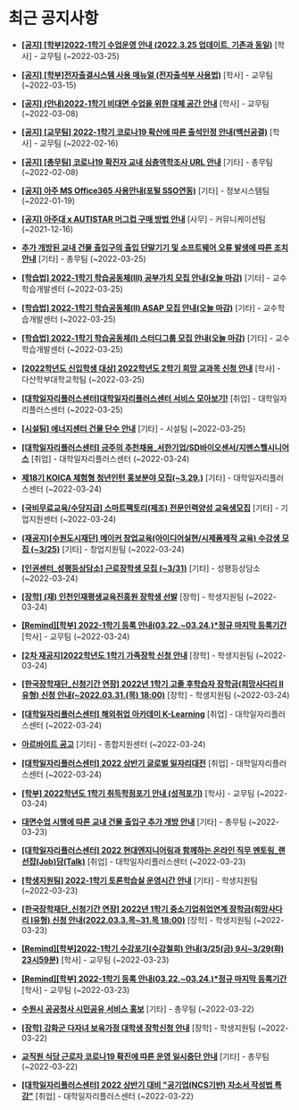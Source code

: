# 최근 공지사항

* **[[공지] [학부]2022-1학기 수업운영 안내 (2022.3.25 업데이트, 기존과 동일)](http://ajou.ac.kr/kr/ajou/notice.do?mode=view&amp;articleNo=193066&amp;article.offset=0&amp;articleLimit=30)**
 [학사] - 교무팀 (~2022-03-25)

* **[[공지] [학부]전자출결시스템 사용 매뉴얼 (전자출석부 사용법)](http://ajou.ac.kr/kr/ajou/notice.do?mode=view&amp;articleNo=192571&amp;article.offset=0&amp;articleLimit=30)**
 [학사] - 교무팀 (~2022-03-15)

* **[[공지] (안내)2022-1학기 비대면 수업을 위한 대체 공간 안내](http://ajou.ac.kr/kr/ajou/notice.do?mode=view&amp;articleNo=181898&amp;article.offset=0&amp;articleLimit=30)**
 [학사] - 교무팀 (~2022-03-08)

* **[[공지] [교무팀] 2022-1학기 코로나19 확산에 따른 출석인정 안내(백신공결)](http://ajou.ac.kr/kr/ajou/notice.do?mode=view&amp;articleNo=180913&amp;article.offset=0&amp;articleLimit=30)**
 [학사] - 교무팀 (~2022-02-16)

* **[[공지] [총무팀] 코로나19 확진자 교내 심층역학조사 URL 안내](http://ajou.ac.kr/kr/ajou/notice.do?mode=view&amp;articleNo=180493&amp;article.offset=0&amp;articleLimit=30)**
 [기타] - 총무팀 (~2022-02-08)

* **[[공지] 아주 MS Office365 사용안내(포털 SSO연동)](http://ajou.ac.kr/kr/ajou/notice.do?mode=view&amp;articleNo=179802&amp;article.offset=0&amp;articleLimit=30)**
 [기타] - 정보시스템팀 (~2022-01-19)

* **[[공지] 아주대 x AUTISTAR 머그컵 구매 방법 안내](http://ajou.ac.kr/kr/ajou/notice.do?mode=view&amp;articleNo=147976&amp;article.offset=0&amp;articleLimit=30)**
 [사무] - 커뮤니케이션팀 (~2021-12-16)

* **[추가 개방된 교내 건물 출입구의 출입 단말기기 및 소프트웨어 오류 발생에 따른 조치 안내](http://ajou.ac.kr/kr/ajou/notice.do?mode=view&amp;articleNo=193094&amp;article.offset=0&amp;articleLimit=30)**
 [기타] - 총무팀 (~2022-03-25)

* **[[학습법] 2022-1학기 학습공동체(III) 공부가치 모집 안내(오늘 마감)](http://ajou.ac.kr/kr/ajou/notice.do?mode=view&amp;articleNo=193085&amp;article.offset=0&amp;articleLimit=30)**
 [기타] - 교수학습개발센터 (~2022-03-25)

* **[[학습법] 2022-1학기 학습공동체(II) ASAP 모집 안내(오늘 마감)](http://ajou.ac.kr/kr/ajou/notice.do?mode=view&amp;articleNo=193084&amp;article.offset=0&amp;articleLimit=30)**
 [기타] - 교수학습개발센터 (~2022-03-25)

* **[[학습법] 2022-1학기 학습공동체(I) 스터디그룹 모집 안내(오늘 마감)](http://ajou.ac.kr/kr/ajou/notice.do?mode=view&amp;articleNo=193082&amp;article.offset=0&amp;articleLimit=30)**
 [기타] - 교수학습개발센터 (~2022-03-25)

* **[[2022학년도 신입학생 대상] 2022학년도 2학기 희망 교과목 신청 안내](http://ajou.ac.kr/kr/ajou/notice.do?mode=view&amp;articleNo=193081&amp;article.offset=0&amp;articleLimit=30)**
 [학사] - 다산학부대학교학팀 (~2022-03-25)

* **[[대학일자리플러스센터]대학일자리플러스센터 서비스 모아보기!](http://ajou.ac.kr/kr/ajou/notice.do?mode=view&amp;articleNo=193072&amp;article.offset=0&amp;articleLimit=30)**
 [취업] - 대학일자리플러스센터 (~2022-03-25)

* **[[시설팀] 에너지센터 건물 단수 안내](http://ajou.ac.kr/kr/ajou/notice.do?mode=view&amp;articleNo=193070&amp;article.offset=0&amp;articleLimit=30)**
 [기타] - 시설팀 (~2022-03-25)

* **[[대학일자리플러스센터] 금주의 추천채용_서한기업/SD바이오센서/지멘스헬시니어스](http://ajou.ac.kr/kr/ajou/notice.do?mode=view&amp;articleNo=193065&amp;article.offset=0&amp;articleLimit=30)**
 [취업] - 대학일자리플러스센터 (~2022-03-24)

* **[제18기 KOICA 체험형 청년인턴 홍보분야 모집(~3.29.)](http://ajou.ac.kr/kr/ajou/notice.do?mode=view&amp;articleNo=193064&amp;article.offset=0&amp;articleLimit=30)**
 [기타] - 대학일자리플러스센터 (~2022-03-24)

* **[[국비무료교육/수당지급] 스마트팩토리(제조) 전문인력양성 교육생모집](http://ajou.ac.kr/kr/ajou/notice.do?mode=view&amp;articleNo=193063&amp;article.offset=0&amp;articleLimit=30)**
 [기타] - 기업지원센터 (~2022-03-24)

* **[(재공지)[수원도시재단] 메이커 창업교육(아이디어실현/시제품제작 교육) 수강생 모집 (~3/25)](http://ajou.ac.kr/kr/ajou/notice.do?mode=view&amp;articleNo=193060&amp;article.offset=0&amp;articleLimit=30)**
 [기타] - 창업지원팀 (~2022-03-24)

* **[[인권센터_성평등상담소] 근로장학생 모집 (~3/31)](http://ajou.ac.kr/kr/ajou/notice.do?mode=view&amp;articleNo=193043&amp;article.offset=0&amp;articleLimit=30)**
 [기타] - 성평등상담소 (~2022-03-24)

* **[[장학] (재) 인천인재평생교육진흥원 장학생 선발](http://ajou.ac.kr/kr/ajou/notice.do?mode=view&amp;articleNo=193041&amp;article.offset=0&amp;articleLimit=30)**
 [장학] - 학생지원팀 (~2022-03-24)

* **[[Remind][학부] 2022-1학기 등록 안내(03.22.~03.24.)*정규 마지막 등록기간](http://ajou.ac.kr/kr/ajou/notice.do?mode=view&amp;articleNo=193026&amp;article.offset=0&amp;articleLimit=30)**
 [학사] - 교무팀 (~2022-03-24)

* **[[2차 재공지]2022학년도 1학기 가족장학 신청 안내](http://ajou.ac.kr/kr/ajou/notice.do?mode=view&amp;articleNo=193022&amp;article.offset=0&amp;articleLimit=30)**
 [장학] - 학생지원팀 (~2022-03-24)

* **[[한국장학재단_신청기간 연장] 2022년 1학기 고졸 후학습자 장학금(희망사다리 Ⅱ유형) 신청 안내(~2022.03.31.(목) 18:00)](http://ajou.ac.kr/kr/ajou/notice.do?mode=view&amp;articleNo=193021&amp;article.offset=0&amp;articleLimit=30)**
 [장학] - 학생지원팀 (~2022-03-24)

* **[[대학일자리플러스센터] 해외취업 아카데미 K-Learning](http://ajou.ac.kr/kr/ajou/notice.do?mode=view&amp;articleNo=193015&amp;article.offset=0&amp;articleLimit=30)**
 [취업] - 대학일자리플러스센터 (~2022-03-24)

* **[아르바이트 공고](http://ajou.ac.kr/kr/ajou/notice.do?mode=view&amp;articleNo=193014&amp;article.offset=0&amp;articleLimit=30)**
 [기타] - 종합지원센터 (~2022-03-24)

* **[[대학일자리플러스센터] 2022 상반기 글로벌 일자리대전](http://ajou.ac.kr/kr/ajou/notice.do?mode=view&amp;articleNo=193013&amp;article.offset=0&amp;articleLimit=30)**
 [취업] - 대학일자리플러스센터 (~2022-03-24)

* **[[학부] 2022학년도 1학기 취득학점포기 안내 (성적포기)](http://ajou.ac.kr/kr/ajou/notice.do?mode=view&amp;articleNo=193012&amp;article.offset=0&amp;articleLimit=30)**
 [학사] - 교무팀 (~2022-03-24)

* **[대면수업 시행에 따른 교내 건물 출입구 추가 개방 안내](http://ajou.ac.kr/kr/ajou/notice.do?mode=view&amp;articleNo=192995&amp;article.offset=0&amp;articleLimit=30)**
 [기타] - 총무팀 (~2022-03-23)

* **[[대학일자리플러스센터] 2022 현대엔지니어링과 함께하는 온라인 직무 멘토링_랜선잡(Job)담(Talk)](http://ajou.ac.kr/kr/ajou/notice.do?mode=view&amp;articleNo=192986&amp;article.offset=0&amp;articleLimit=30)**
 [취업] - 대학일자리플러스센터 (~2022-03-23)

* **[[학생지원팀] 2022-1학기 토론학습실 운영시간 안내](http://ajou.ac.kr/kr/ajou/notice.do?mode=view&amp;articleNo=192984&amp;article.offset=0&amp;articleLimit=30)**
 [기타] - 학생지원팀 (~2022-03-23)

* **[[한국장학재단_신청기간 연장] 2022년 1학기 중소기업취업연계 장학금(희망사다리 Ⅰ유형) 신청 안내(2022.03.3.목~31.목 18:00)](http://ajou.ac.kr/kr/ajou/notice.do?mode=view&amp;articleNo=192983&amp;article.offset=0&amp;articleLimit=30)**
 [장학] - 학생지원팀 (~2022-03-23)

* **[[Remind][학부]2022-1학기 수강포기(수강철회) 안내(3/25(금) 9시~3/29(화) 23시59분)](http://ajou.ac.kr/kr/ajou/notice.do?mode=view&amp;articleNo=192980&amp;article.offset=0&amp;articleLimit=30)**
 [학사] - 교무팀 (~2022-03-23)

* **[[Remind][학부] 2022-1학기 등록 안내(03.22.~03.24.)*정규 마지막 등록기간](http://ajou.ac.kr/kr/ajou/notice.do?mode=view&amp;articleNo=192968&amp;article.offset=0&amp;articleLimit=30)**
 [학사] - 교무팀 (~2022-03-23)

* **[수원시 공공청사 시민공유 서비스 홍보](http://ajou.ac.kr/kr/ajou/notice.do?mode=view&amp;articleNo=192961&amp;article.offset=0&amp;articleLimit=30)**
 [기타] - 총무팀 (~2022-03-22)

* **[[장학] 강화군 다자녀 보육가정 대학생 장학신청 안내](http://ajou.ac.kr/kr/ajou/notice.do?mode=view&amp;articleNo=192959&amp;article.offset=0&amp;articleLimit=30)**
 [장학] - 학생지원팀 (~2022-03-22)

* **[교직원 식당 근로자 코로나19 확진에 따른 운영 일시중단 안내](http://ajou.ac.kr/kr/ajou/notice.do?mode=view&amp;articleNo=192956&amp;article.offset=0&amp;articleLimit=30)**
 [기타] - 총무팀 (~2022-03-22)

* **[[대학일자리플러스센터] 2022 상반기 대비 &quot;공기업(NCS기반) 자소서 작성법 특강&quot;](http://ajou.ac.kr/kr/ajou/notice.do?mode=view&amp;articleNo=192934&amp;article.offset=0&amp;articleLimit=30)**
 [취업] - 대학일자리플러스센터 (~2022-03-22)

